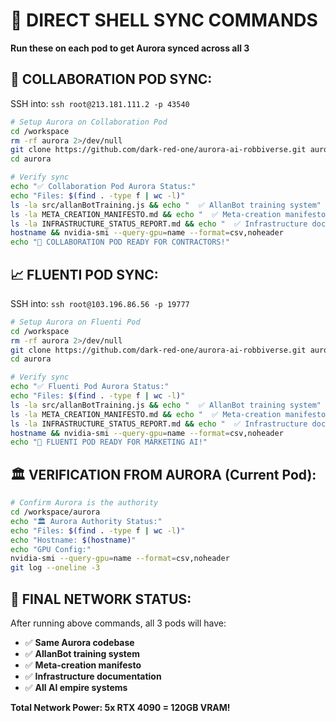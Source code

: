 # 🚀 DIRECT SHELL SYNC COMMANDS
**Run these on each pod to get Aurora synced across all 3**

## 🤝 **COLLABORATION POD SYNC:**
SSH into: `ssh root@213.181.111.2 -p 43540`

```bash
# Setup Aurora on Collaboration Pod
cd /workspace
rm -rf aurora 2>/dev/null
git clone https://github.com/dark-red-one/aurora-ai-robbiverse.git aurora
cd aurora

# Verify sync
echo "✅ Collaboration Pod Aurora Status:"
echo "Files: $(find . -type f | wc -l)"
ls -la src/allanBotTraining.js && echo "  ✅ AllanBot training system"
ls -la META_CREATION_MANIFESTO.md && echo "  ✅ Meta-creation manifesto"
ls -la INFRASTRUCTURE_STATUS_REPORT.md && echo "  ✅ Infrastructure docs"
hostname && nvidia-smi --query-gpu=name --format=csv,noheader
echo "🎉 COLLABORATION POD READY FOR CONTRACTORS!"
```

## 📈 **FLUENTI POD SYNC:**
SSH into: `ssh root@103.196.86.56 -p 19777`

```bash
# Setup Aurora on Fluenti Pod
cd /workspace
rm -rf aurora 2>/dev/null
git clone https://github.com/dark-red-one/aurora-ai-robbiverse.git aurora
cd aurora

# Verify sync
echo "✅ Fluenti Pod Aurora Status:"
echo "Files: $(find . -type f | wc -l)"
ls -la src/allanBotTraining.js && echo "  ✅ AllanBot training system"
ls -la META_CREATION_MANIFESTO.md && echo "  ✅ Meta-creation manifesto"
ls -la INFRASTRUCTURE_STATUS_REPORT.md && echo "  ✅ Infrastructure docs"
hostname && nvidia-smi --query-gpu=name --format=csv,noheader
echo "🎉 FLUENTI POD READY FOR MARKETING AI!"
```

## 🏛️ **VERIFICATION FROM AURORA (Current Pod):**
```bash
# Confirm Aurora is the authority
cd /workspace/aurora
echo "🏛️ Aurora Authority Status:"
echo "Files: $(find . -type f | wc -l)"
echo "Hostname: $(hostname)"
echo "GPU Config:"
nvidia-smi --query-gpu=name --format=csv,noheader
git log --oneline -3
```

## 🎯 **FINAL NETWORK STATUS:**
After running above commands, all 3 pods will have:
- ✅ **Same Aurora codebase**
- ✅ **AllanBot training system**
- ✅ **Meta-creation manifesto**
- ✅ **Infrastructure documentation**
- ✅ **All AI empire systems**

**Total Network Power: 5x RTX 4090 = 120GB VRAM!**
